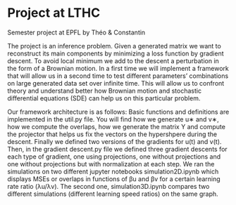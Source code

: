 # Project at LTHC
Semester project at EPFL by Théo &amp; Constantin

The project is an inference problem. Given a generated matrix we want to reconstruct its main components by minimizing a loss function by gradient descent. 
To avoid local minimum we add to the descent a perturbation in the form of a Brownian motion. In a first time we will implement a framework that will allow 
us in a second time to test different parameters’ combinations on large generated data set over infinite time. This will allow us to confront theory and 
understand better how Brownian motion and stochastic differential equations (SDE) can help us on this particular problem.

Our framework architecture is as follows:
Basic functions and definitions are implemented in the util.py file. You will find how we generate u∗ and v∗,
how we compute the overlaps, how we generate the matrix Y and compute the projector that helps us fix the
vectors on the hypershpere during the descent. Finally we defined two versions of the gradients for u(t) and
v(t).
Then, in the gradient descent.py file we defined three gradient descents for each type of gradient, one using
projections, one without projections and one without projections but with normalization at each step.
We ran the simulations on two different jupyter notebooks simulation2D.ipynb which displays MSEs or overlaps
in functions of βu and βv for a certain learning rate ratio (λu/λv). The second one, simulation3D.ipynb compares
two different simulations (different learning speed ratios) on the same graph.
